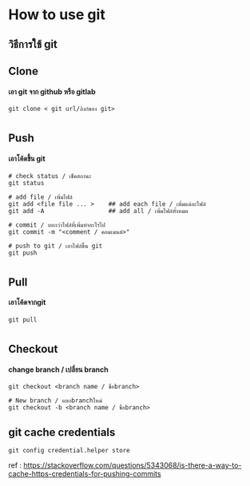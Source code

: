 # How to use git 
## วิธีการใช้ git

## Clone
#### เอา git จาก github หรือ gitlab
    git clone < git url/ลิงก์ของ git>
#
## Push
#### เอาโค้ดขึ้น git
    # check status / เช็คสถานะ
    git status

    # add file / เพิ่มไฟล์
    git add <file file ... >    ## add each file / เพิ่มแต่ละไฟล์
    git add -A                  ## add all / เพิ่มไฟล์ทั้งหมด

    # commit / บอกว่าไฟล์ที่เพิ่มทำอะไรไป
    git commit -m "<comment / คอมเมนต์>"

    # push to git / เอาไฟล์ขึ้น git
    git push
# 

## Pull
#### เอาโค้ดจากgit
    git pull
#

## Checkout
#### change branch / เปลี่ยน branch
    git checkout <branch name / ชื่อbranch>

    # New branch / แตกbranchใหม่
    git checkout -b <branch name / ชื่อbranch>

## git cache credentials
```
git config credential.helper store
```

ref : https://stackoverflow.com/questions/5343068/is-there-a-way-to-cache-https-credentials-for-pushing-commits
